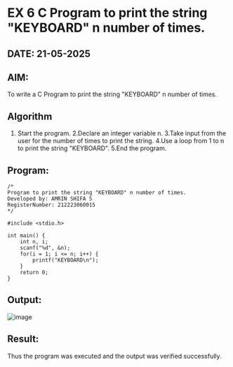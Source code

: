 # EX 6 C Program to print the string "KEYBOARD" n number of times.
## DATE: 21-05-2025
## AIM:
To write a C Program to print the string "KEYBOARD" n number of times.

## Algorithm
1. Start the program. 
2.Declare an integer variable n. 
3.Take input from the user for the number of times to print the string. 
4.Use a loop from 1 to n to print the string "KEYBOARD". 
5.End the program.  

## Program:
```
/*
Program to print the string "KEYBOARD" n number of times.
Developed by: AMRIN SHIFA S
RegisterNumber: 212223060015
*/

#include <stdio.h>

int main() {
    int n, i;
    scanf("%d", &n);
    for(i = 1; i <= n; i++) {
        printf("KEYBOARD\n");
    }
    return 0;
}
```

## Output:
![image](https://github.com/user-attachments/assets/1a3832a5-e59a-43a6-b2b4-1d46b28d8217)


## Result:
Thus the program was executed and the output was verified successfully.
